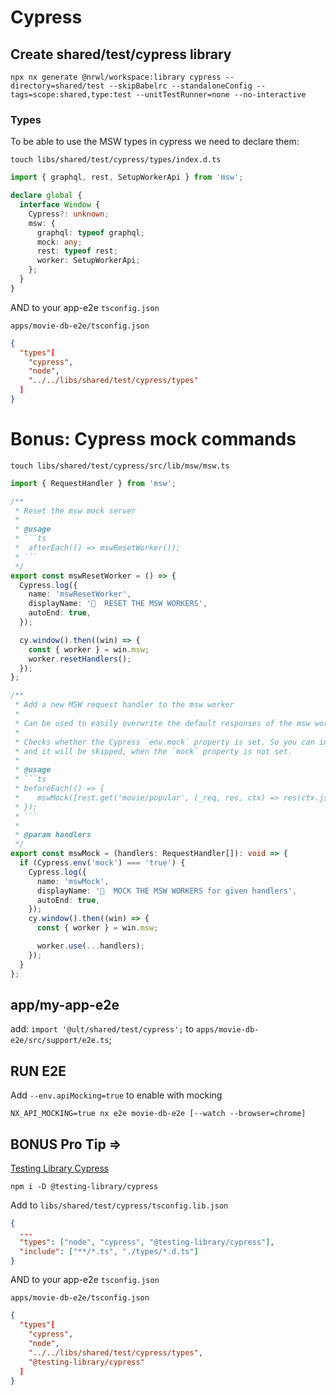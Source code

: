 # Cypress

## Create shared/test/cypress library

```
npx nx generate @nrwl/workspace:library cypress --directory=shared/test --skipBabelrc --standaloneConfig --tags=scope:shared,type:test --unitTestRunner=none --no-interactive
```

### Types

To be able to use the MSW types in cypress we need to declare them:

`touch libs/shared/test/cypress/types/index.d.ts`

```ts
import { graphql, rest, SetupWorkerApi } from 'msw';

declare global {
  interface Window {
    Cypress?: unknown;
    msw: {
      graphql: typeof graphql;
      mock: any;
      rest: typeof rest;
      worker: SetupWorkerApi;
    };
  }
}
```

AND to your app-e2e `tsconfig.json`

`apps/movie-db-e2e/tsconfig.json`

```json
{
  "types"[
    "cypress",
    "node",
    "../../libs/shared/test/cypress/types"
  ]
}
```

# Bonus: Cypress mock commands

`touch libs/shared/test/cypress/src/lib/msw/msw.ts`

````ts
import { RequestHandler } from 'msw';

/**
 * Reset the msw mock server
 *
 * @usage
 * ```ts
 *  afterEach(() => mswResetWorker());
 * ```
 */
export const mswResetWorker = () => {
  Cypress.log({
    name: 'mswResetWorker',
    displayName: '🔐  RESET THE MSW WORKERS',
    autoEnd: true,
  });

  cy.window().then((win) => {
    const { worker } = win.msw;
    worker.resetHandlers();
  });
};

/**
 * Add a new MSW request handler to the msw worker
 *
 * Can be used to easily overwrite the default responses of the msw worker
 *
 * Checks whether the Cypress `env.mock` property is set. So you can include it in your tests
 * and it will be skipped, when the `mock` property is not set.
 *
 * @usage
 * ```ts
 * beforeEach(() => {
 *    mswMock([rest.get('movie/popular', (_req, res, ctx) => res(ctx.json(MoviesPopularPage2)))]);
 * });
 * ```
 *
 * @param handlers
 */
export const mswMock = (handlers: RequestHandler[]): void => {
  if (Cypress.env('mock') === 'true') {
    Cypress.log({
      name: 'mswMock',
      displayName: '🔐  MOCK THE MSW WORKERS for given handlers',
      autoEnd: true,
    });
    cy.window().then((win) => {
      const { worker } = win.msw;

      worker.use(...handlers);
    });
  }
};
````

## app/my-app-e2e

add: `import '@ult/shared/test/cypress';` to `apps/movie-db-e2e/src/support/e2e.ts`;

<!-- ! FIXME => Add proper way (also with `.env.local` file) -->

## RUN E2E

Add `--env.apiMocking=true` to enable with mocking

```
NX_API_MOCKING=true nx e2e movie-db-e2e [--watch --browser=chrome]
```

## BONUS Pro Tip =>

[Testing Library Cypress](https://testing-library.com/docs/cypress-testing-library/intro/)

```
npm i -D @testing-library/cypress
```

Add to `libs/shared/test/cypress/tsconfig.lib.json`

```json
{
  ...
  "types": ["node", "cypress", "@testing-library/cypress"],
  "include": ["**/*.ts", "./types/*.d.ts"]
}
```

AND to your app-e2e `tsconfig.json`

`apps/movie-db-e2e/tsconfig.json`

```json
{
  "types"[
    "cypress",
    "node",
    "../../libs/shared/test/cypress/types",
    "@testing-library/cypress"
  ]
}
```

